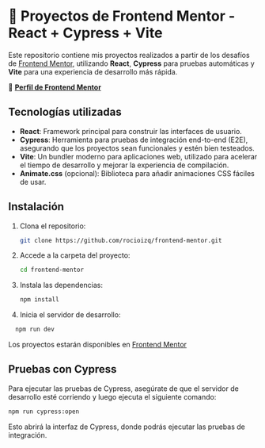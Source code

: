 # 💫 Proyectos de Frontend Mentor - React + Cypress + Vite

Este repositorio contiene mis proyectos realizados a partir de los desafíos de [Frontend Mentor](https://www.frontendmentor.io/), utilizando **React**, **Cypress** para pruebas automáticas y **Vite** para una experiencia de desarrollo más rápida.

🔗 **[Perfil de Frontend Mentor](https://www.frontendmentor.io/profile/rocioizq)** 

## Tecnologías utilizadas

- **React**: Framework principal para construir las interfaces de usuario.
- **Cypress**: Herramienta para pruebas de integración end-to-end (E2E), asegurando que los proyectos sean funcionales y estén bien testeados.
- **Vite**: Un bundler moderno para aplicaciones web, utilizado para acelerar el tiempo de desarrollo y mejorar la experiencia de compilación.
- **Animate.css** (opcional): Biblioteca para añadir animaciones CSS fáciles de usar.

## Instalación

1. Clona el repositorio:  
    ```bash
    git clone https://github.com/rocioizq/frontend-mentor.git
    ```  
2. Accede a la carpeta del proyecto:  
    ```bash
    cd frontend-mentor
    ```  
3. Instala las dependencias:
   ```bash
   npm install
   ```
4. Inicia el servidor de desarrollo:
 ```bash
   npm run dev
   ```
Los proyectos estarán disponibles en [Frontend Mentor](https://www.frontendmentor.io/profile/rocioizq)

## Pruebas con Cypress
Para ejecutar las pruebas de Cypress, asegúrate de que el servidor de desarrollo esté corriendo y luego ejecuta el siguiente comando:
  ```bash
  npm run cypress:open
  ```
Esto abrirá la interfaz de Cypress, donde podrás ejecutar las pruebas de integración.


